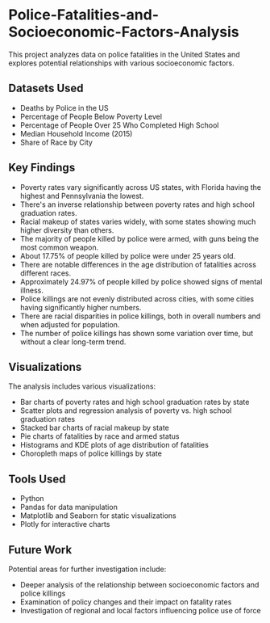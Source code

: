 # Police-Fatalities-and-Socioeconomic-Factors-Analysis
This project analyzes data on police fatalities in the United States and explores potential relationships with various socioeconomic factors.

## Datasets Used
- Deaths by Police in the US
- Percentage of People Below Poverty Level
- Percentage of People Over 25 Who Completed High School
- Median Household Income (2015)
- Share of Race by City

## Key Findings
- Poverty rates vary significantly across US states, with Florida having the highest and Pennsylvania the lowest.
- There's an inverse relationship between poverty rates and high school graduation rates.
- Racial makeup of states varies widely, with some states showing much higher diversity than others.
- The majority of people killed by police were armed, with guns being the most common weapon.
- About 17.75% of people killed by police were under 25 years old.
- There are notable differences in the age distribution of fatalities across different races.
- Approximately 24.97% of people killed by police showed signs of mental illness.
- Police killings are not evenly distributed across cities, with some cities having significantly higher numbers.
- There are racial disparities in police killings, both in overall numbers and when adjusted for population.
- The number of police killings has shown some variation over time, but without a clear long-term trend.

## Visualizations
The analysis includes various visualizations:
- Bar charts of poverty rates and high school graduation rates by state
- Scatter plots and regression analysis of poverty vs. high school graduation rates
- Stacked bar charts of racial makeup by state
- Pie charts of fatalities by race and armed status
- Histograms and KDE plots of age distribution of fatalities
- Choropleth maps of police killings by state

## Tools Used
- Python
- Pandas for data manipulation
- Matplotlib and Seaborn for static visualizations
- Plotly for interactive charts

## Future Work
Potential areas for further investigation include:
- Deeper analysis of the relationship between socioeconomic factors and police killings
- Examination of policy changes and their impact on fatality rates
- Investigation of regional and local factors influencing police use of force
